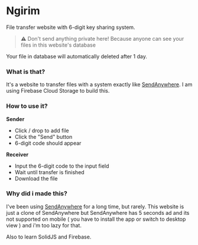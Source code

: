 # Ngirim
File transfer website with 6-digit key sharing system.

> :warning: Don't send anything private here! Because anyone can see your files in this website's database

Your file in database will automatically deleted after 1 day.

### What is that?
It's a website to transfer files with a system exactly like [SendAnywhere](https://send-anywhere.com/). I am using Firebase Cloud Storage to build this.

### How to use it?
**Sender**
- Click / drop to add file
- Click the "Send" button
- 6-digit code should appear

**Receiver**
- Input the 6-digit code to the input field
- Wait until transfer is finished
- Download the file

### Why did i made this?
I've been using [SendAnywhere](https://send-anywhere.com/) for a long time, but rarely. This website is just a clone of SendAnywhere but SendAnywhere has 5 seconds ad and its not supported on mobile ( you have to install the app or switch to desktop view ) and i'm too lazy for that.

Also to learn SolidJS and Firebase.
